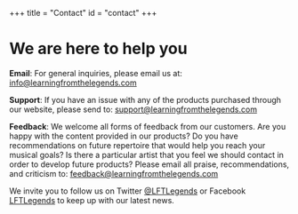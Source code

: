 +++
title = "Contact"
id = "contact"
+++

# We are here to help you

**Email**:
For general inquiries, please email us at:
[info@learningfromthelegends.com](mailto:info@learningfromthelegends.com)

**Support**:
If you have an issue with any of the products purchased through our website, please send to:
[support@learningfromthelegends.com](mailto:support@learningfromthelegends.com)

**Feedback**:
We welcome all forms of feedback from our customers. Are you happy with the content provided in our products? Do you have recommendations on future repertoire that would help you reach your musical goals? Is there a particular artist that you feel we should contact in order to develop future products? Please email all praise, recommendations, and criticism to:
[feedback@learningfromthelegends.com](mailto:feedback@learningfromthelegends.com)

We invite you to follow us on Twitter [@LFTLegends](https://twitter.com/LFTLegends) or Facebook [LFTLegends](https://www.facebook.com/LFTLegends) to keep up with our latest news.
